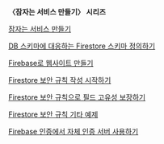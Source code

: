 <section class="border border-tint-500 rounded px-8 py-0 mt-16">

**〈잠자는 서비스 만들기〉 시리즈**

[잠자는 서비스 만들기](@/blog/2022-11-05--make-service-sleeping/index.md)

[DB 스키마에 대응하는 Firestore 스키마 정의하기](@/blog/2022-11-06--make-service-sleeping-define-firestore-schema.md)

[Firebase로 웹사이트 만들기](@/blog/2022-11-09--make-service-sleeping-create-app/index.md)

[Firestore 보안 규칙 작성 시작하기](@/blog/2023-02-04--make-service-sleeping-firestore-security-rules/index.md)

[Firestore 보안 규칙으로 필드 고유성 보장하기](@/blog/2023-03-20--make-service-sleeping-firestore-security-rules-unique-constraint.md)

[Firestore 보안 규칙 기타 예제](@/blog/2023-11-07--make-service-sleeping-firestore-security-rules-extra.md)

[Firebase 인증에서 자체 인증 서버 사용하기](@/blog/2023-11-07--make-service-sleeping-auth-service.md)

</section>
